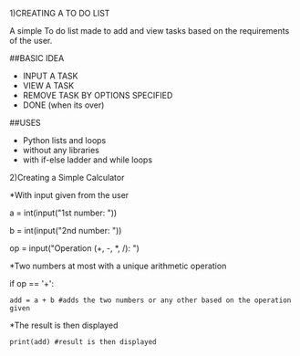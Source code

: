 1)CREATING A TO DO LIST

A simple To do list made to add and view tasks based on the requirements of the user.

##BASIC IDEA
+ INPUT A TASK
+ VIEW A TASK
+ REMOVE TASK BY OPTIONS SPECIFIED
+ DONE (when its over)

##USES
+ Python lists and loops
+ without any libraries
+ with if-else ladder and while loops
  



















2)Creating a Simple Calculator 


*With input given from the user

 a = int(input("1st number: "))
 
b = int(input("2nd number: "))

op = input("Operation (+, -, *, /): ")

*Two numbers at most with a unique arithmetic operation

 if op == '+':
 
    add = a + b #adds the two numbers or any other based on the operation given

*The result is then displayed 

    print(add) #result is then displayed

